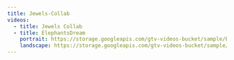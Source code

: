```yaml
---
title: Jewels-Collab
videos:
  - title: Jewels Collab
  - title: ElephantsDream
    portrait: https://storage.googleapis.com/gtv-videos-bucket/sample/ElephantsDream.mp4
    landscape: https://storage.googleapis.com/gtv-videos-bucket/sample/ElephantsDream.mp4
---
```

